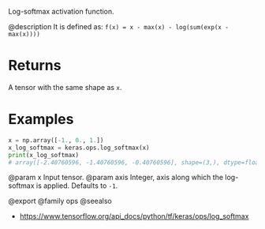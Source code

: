 Log-softmax activation function.

@description
It is defined as:
`f(x) = x - max(x) - log(sum(exp(x - max(x))))`

# Returns
A tensor with the same shape as `x`.

# Examples
```python
x = np.array([-1., 0., 1.])
x_log_softmax = keras.ops.log_softmax(x)
print(x_log_softmax)
# array([-2.40760596, -1.40760596, -0.40760596], shape=(3,), dtype=float64)
```

@param x Input tensor.
@param axis Integer, axis along which the log-softmax is applied.
    Defaults to `-1`.

@export
@family ops
@seealso
+ <https://www.tensorflow.org/api_docs/python/tf/keras/ops/log_softmax>
